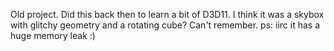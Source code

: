 Old project. Did this back then to learn a bit of D3D11. I think it was a skybox with glitchy geometry and a rotating cube? Can't remember.
ps: iirc it has a huge memory leak :)
